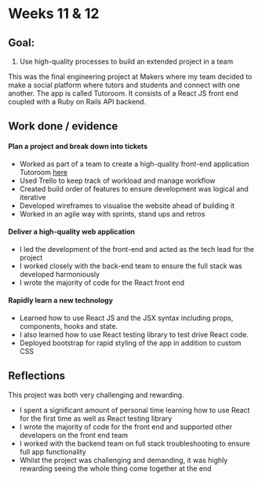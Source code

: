 # Weeks 11 & 12

## Goal:

1. Use high-quality processes to build an extended project in a team

This was the final engineering project at Makers where my team decided to make a social platform where tutors and students and connect with one another. The app is called Tutoroom. It consists of a React JS front end coupled with a Ruby on Rails API backend.

## Work done / evidence

#### Plan a project and break down into tickets
- Worked as part of a team to create a high-quality front-end application Tutoroom [here](https://github.com/ArifEbrahim/tutoroom_fe)
- Used Trello to keep track of workload and manage workflow
- Created build order of features to ensure development was logical and iterative 
- Developed wireframes to visualise the website ahead of building it
- Worked in an agile way with sprints, stand ups and retros

#### Deliver a high-quality web application
- I led the development of the front-end and acted as the tech lead for the project
- I worked closely with the back-end team to ensure the full stack was developed harmoniously 
- I wrote the majority of code for the React front end

#### Rapidly learn a new technology
- Learned how to use React JS and the JSX syntax including props, components, hooks and state.
- I also learned how to use React testing library to test drive React code.
- Deployed bootstrap for rapid styling of the app in addition to custom CSS

## Reflections

This project was both very challenging and rewarding. 
- I spent a significant amount of personal time learning how to use React for the first time as well as React testing library
- I wrote the majority of code for the front end and supported other developers on the front end team
- I worked with the backend team on full stack troubleshooting to ensure full app functionality
- Whilst the project was challenging and demanding, it was highly rewarding seeing the whole thing come together at the end
